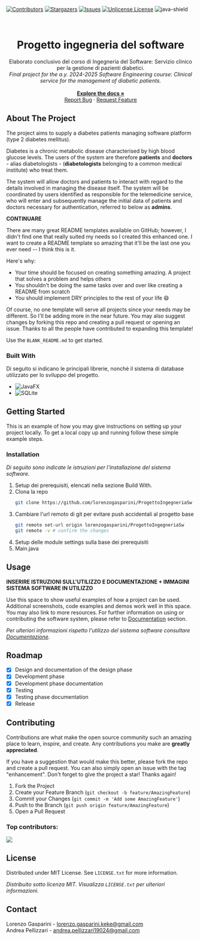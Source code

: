 <a id="readme-top"></a>
[![Contributors][contributors-shield]][contributors-url]
[![Stargazers][stars-shield]][stars-url]
[![Issues][issues-shield]][issues-url]
[![Unlicense License][license-shield]][license-url]
![java-shield]

<!-- [Funzioni da implementare](https://gist.github.com/AndreaPellizzari/7df0bee0c5017cf846bf2cb3f5d8702c) -->
<!-- PROJECT LOGO -->
<br />
<div align="center">
  <h1 align="center">Progetto ingegneria del software</h1>

  <p align="center">
    Elaborato conclusivo del corso di Ingegneria del Software: Servizio clinico per la gestione di pazienti diabetici.
    <br />
    <i>Final project for the a.y. 2024-2025 Software Engineering course: Clinical service for the management of diabetic patients.</i>
    <br />
    <br />
    <a href="https://github.com/lorenzogasparini/ProgettoIngegneriaSw/tree/main/doc"><strong>Explore the docs »</strong></a>
    <br />
    <a href="https://github.com/lorenzogasparini/ProgettoIngegneriaSw/issues/new?labels=bug&template=bug-report---.md">Report Bug</a>
    &middot;
    <a href="https://github.com/lorenzogasparini/ProgettoIngegneriaSw/issues/new?labels=enhancement&template=feature-request---.md">Request Feature</a>
  </p>
</div>

<!-- TABLE OF CONTENTS
<details>
  <summary>Table of Contents</summary>
  <ol>
    <li>
      <a href="#about-the-project">About The Project</a>
      <ul>
        <li><a href="#built-with">Built With</a></li>
      </ul>
    </li>
    <li>
      <a href="#getting-started">Getting Started</a>
      <ul>
        <li><a href="#prerequisites">Prerequisites</a></li>
        <li><a href="#installation">Installation</a></li>
      </ul>
    </li>
    <li><a href="#usage">Usage</a></li>
    <li><a href="#roadmap">Roadmap</a></li>
    <li><a href="#contributing">Contributing</a></li>
    <li><a href="#license">License</a></li>
    <li><a href="#contact">Contact</a></li>
    <li><a href="#acknowledgments">Acknowledgments</a></li>
  </ol>
</details>
-->

<!-- ABOUT THE PROJECT -->
## About The Project

The project aims to supply a diabetes patients managing software platform (type 2 diabetes mellitus). 

Diabetes is a chronic metabolic disease characterised by high blood glucose levels. The users of the system are therefore **patients** and **doctors** - alias diabetologists - (**diabetologists** belonging to a common medical institute) who treat them.

The system will allow doctors and patients to interact with regard to the details involved in managing the disease itself. The system will be coordinated by users identified as responsible for the telemedicine service, who will enter and subsequently manage the initial data of patients and doctors necessary for authentication, referred to below as **admins**.

**CONTINUARE**

There are many great README templates available on GitHub; however, I didn't find one that really suited my needs so I created this enhanced one. I want to create a README template so amazing that it'll be the last one you ever need -- I think this is it.

Here's why:
* Your time should be focused on creating something amazing. A project that solves a problem and helps others
* You shouldn't be doing the same tasks over and over like creating a README from scratch
* You should implement DRY principles to the rest of your life :smile:

Of course, no one template will serve all projects since your needs may be different. So I'll be adding more in the near future. You may also suggest changes by forking this repo and creating a pull request or opening an issue. Thanks to all the people have contributed to expanding this template!

Use the `BLANK_README.md` to get started.

### Built With

Di seguito si indicano le principali librerie, nonchè il sistema di database utilizzato per lo sviluppo del progetto.

* ![JavaFX](https://img.shields.io/badge/JavaFX-17.0.6-green?style=for-the-badge)
* ![SQLite][sqlite-shield]

<!-- GETTING STARTED -->
## Getting Started

This is an example of how you may give instructions on setting up your project locally.
To get a local copy up and running follow these simple example steps.

### Installation

_Di seguito sono indicate le istruzioni per l'installazione del sistema software._

1. Setup dei prerequisiti, elencati nella sezione Build With.
2. Clona la repo
   ```sh
   git clone https://github.com/lorenzogasparini/ProgettoIngegneriaSw
   ```
3. Cambiare l'url remoto di git per evitare push accidentali al progetto base
   ```sh
   git remote set-url origin lorenzogasparini/ProgettoIngegneriaSw
   git remote -v # confirm the changes
   ```
4. Setup delle module settings sulla base dei prerequisiti
5.  Main.java

<!-- USAGE EXAMPLES -->
## Usage

**INSERIRE ISTRUZIONI SULL'UTILIZZO E DOCUMENTAZIONE + IMMAGINI SISTEMA SOFTWARE IN UTILIZZO**

Use this space to show useful examples of how a project can be used. Additional screenshots, code examples and demos work well in this space. You may also link to more resources. For further information on using or contributing the software system, please refer to [Documentation](https://github.com/lorenzogasparini/ProgettoIngegneriaSw/blob/main/doc/Documentazione.pdf) section.

_Per ulteriori informazioni rispetto l'utilizzo del sistema software consultare [Documentazione](https://github.com/lorenzogasparini/ProgettoIngegneriaSw/blob/main/doc/Documentazione.pdf)_.

<!-- ROADMAP -->
## Roadmap

- [x] Design and documentation of the design phase
- [X] Development phase
- [X] Development phase documentation
- [X] Testing
- [X] Testing phase documentation
- [X] Release

<!-- CONTRIBUTING -->
## Contributing

Contributions are what make the open source community such an amazing place to learn, inspire, and create. Any contributions you make are **greatly appreciated**.

If you have a suggestion that would make this better, please fork the repo and create a pull request. You can also simply open an issue with the tag "enhancement".
Don't forget to give the project a star! Thanks again!

1. Fork the Project
2. Create your Feature Branch (`git checkout -b feature/AmazingFeature`)
3. Commit your Changes (`git commit -m 'Add some AmazingFeature'`)
4. Push to the Branch (`git push origin feature/AmazingFeature`)
5. Open a Pull Request

### Top contributors:

<a href="https://github.com/lorenzogasparini/ProgettoIngegneriaSw/graphs/contributors">
  <!-- <img src="https://contrib.rocks/image?repo=lorenzogasparini/ProgettoIngegneriaSw" alt="contrib.rocks image" /> -->
  <img src="https://contrib.rocks/image?repo=lorenzogasparini/ProgettoIngegneriaSw" />
</a>

<!-- LICENSE -->
## License

Distributed under MIT License. See `LICENSE.txt` for more information.

_Distribuito sotto licenza MIT. Visualizza `LICENSE.txt` per ulteriori informazioni._
<!-- CONTACT -->
## Contact

Lorenzo Gasparini - lorenzo.gasparini.keke@gmail.com
<br />
Andrea Pellizzari - andrea.pellizzari19024@gmail.com

<!-- MARKDOWN LINKS & IMAGES -->
<!-- https://www.markdownguide.org/basic-syntax/#reference-style-links -->
[contributors-shield]: https://img.shields.io/github/contributors/lorenzogasparini/ProgettoIngegneriaSw.svg?style=for-the-badge
[contributors-url]: https://github.com/lorenzogasparini/ProgettoIngegneriaSw/graphs/contributors

[forks-shield]: https://img.shields.io/github/forks/lorenzogasparini/ProgettoIngegneriaSw.svg?style=for-the-badge
[forks-url]: [https://github.com/lorenzogasparini/ProgettoIngegneriaSw](https://github.com/lorenzogasparini/ProgettoIngegneriaSw)/network/members

[stars-shield]: https://img.shields.io/github/stars/lorenzogasparini/ProgettoIngegneriaSw.svg?style=for-the-badge
[stars-url]: https://github.com/lorenzogasparini/ProgettoIngegneriaSw/stargazers

[issues-shield]: https://img.shields.io/github/issues/lorenzogasparini/ProgettoIngegneriaSw.svg?style=for-the-badge
[issues-url]: https://github.com/lorenzogasparini/ProgettoIngegneriaSw/issues

[license-shield]: https://img.shields.io/badge/License-MIT-yellow.svg?style=for-the-badge
[license-url]: https://github.com/lorenzogasparini/ProgettoIngegneriaSw/blob/main/LICENSE

[product-screenshot]: images/screenshot.png

[java-shield]: https://img.shields.io/badge/Java-23-red?style=for-the-badge
[sqlite-shield]: https://img.shields.io/badge/Database-SQLite-blue?style=for-the-badge
